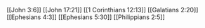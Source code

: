[[John 3:6]]
[[John 17:21]]
[[1 Corinthians 12:13]]
[[Galatians 2:20]]
[[Ephesians 4:3]]
[[Ephesians 5:30]]
[[Philippians 2:5]]
